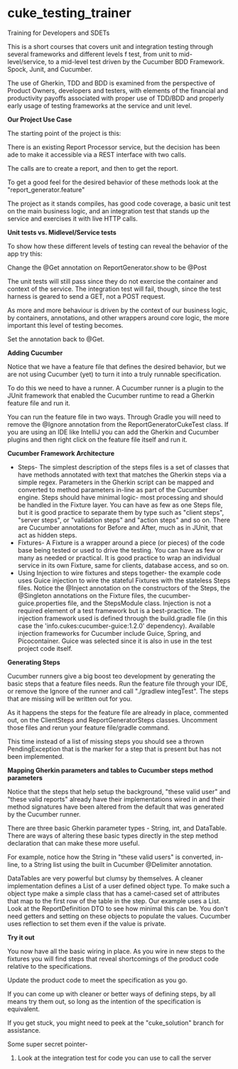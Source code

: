 cuke_testing_trainer
====================

Training for Developers and SDETs


This is a short courses that covers unit and integration testing through several frameworks and
different levels f test, from unit to mid-level/service, to a mid-level test driven by the Cucumber BDD
Framework.
Spock, Junit, and Cucumber.

The use of Gherkin, TDD and BDD is examined from the perspective of Product Owners, developers and testers, with 
elements of the financial and productivity payoffs associated with proper use of TDD/BDD and properly early usage of
testing frameworks at the service and unit level.


__Our Project Use Case__

The starting point of the project is this:

There is an existing Report Processor service, but the decision has been ade to make it
accessible via a REST interface with two calls.

The calls are to create a report, and then to get the report.

To get a good feel for the desired behavior of these methods look at the "report_generator.feature"

The project as it stands compiles, has good code coverage, a basic unit test on the main
 business logic, and an integration test that stands up the service and exercises it with live
 HTTP calls.

__Unit tests vs. Midlevel/Service tests__

 To show how these different levels of testing can reveal the behavior of the app try this:

 Change the @Get annotation on ReportGenerator.show to be @Post

 The unit tests will still pass since they do not exercise the container and context of the service.
 The integration test will fail, though, since the test harness is geared to send a GET, not a POST
  request.

 As more and more behaviour is driven by the context of our business logic, by containers, annotations, and
 other wrappers around core logic, the more important this level of testing becomes.

 Set the annotation back to @Get.

__Adding Cucumber__

 Notice that we have a feature file that defines the desired behavior, but we are not using Cucumber (yet)
 to turn it into a truly runnable specification.

To do this we need to have a runner.  A Cucumber runner is a plugin to the JUnit framework that enabled
the Cucumber runtime to read a Gherkin feature file and run it.

You can run the feature file in two ways.  Through Gradle you will need to remove the @Ignore annotation from
the ReportGeneratorCukeTest class.  If you are using an IDE like IntelliJ you can add the
Gherkin and Cucumber plugins and then right click on the feature file itself and run it.

__Cucumber Framework Architecture__

* Steps- The simplest description of the steps files is a set of classes that have methods annotated
  with text that matches the Gherkin steps via a simple regex.  Parameters in the Gherkin script
  can be mapped and converted to method parameters in-line as part of the Cucumber engine.
  Steps should have minimal logic- most processing and should be handled in the Fixture layer.
  You can have as few as one Steps file, but it is good practice to separate them by type such as
  "client steps", "server steps", or "validation steps" and "action steps"  and so on.  There are
  Cucumber annotations for Before and After, much as in JUnit, that act as hidden steps.
* Fixtures- A Fixture is a wrapper around a piece (or pieces) of the code base being tested or used
 to drive the testing.  You can have as few or many as needed or practical.  It is good practice to wrap
 an individual service in its own Fixture, same for clients, database access, and so on.
* Using Injection to wire fixtures and steps together- the example code uses Guice injection to wire
the stateful Fixtures with the stateless Steps files.  Notice the @Inject annotation on the constructors
of the Steps, the @Singleton annotations on the Fixture files, the cucumber-guice.properties file, and the
StepsModule class.  Injection is not a required element of a test framework but is a best-practice.  The
injection framework used is defined through the build.gradle file (in this case the 'info.cukes:cucumber-guice:1.2.0'
dependency).  Available injection frameworks for Cucumber include Guice, Spring, and Picocontainer.
Guice was selected since it is also in use in the test project code itself.

__Generating Steps__

Cucumber runners give a big boost teo development by generating the basic steps that a feature files
needs.  Run the feature file through your IDE, or remove the Ignore of the runner and call "./gradlew
integTest".  The steps that are missing will be written out for you.

As it happens the steps for the feature file are already in place, commented out, on the ClientSteps
and ReportGeneratorSteps classes.  Uncomment those files and rerun your feature file/gradle command.

This time instead of a list of missing steps you should see a thrown PendingException that is the marker
for a step that is present but has not been implemented.

__Mapping Gherkin parameters and tables to Cucumber steps method parameters__

Notice that the steps that help setup the background, "these valid user" and "these valid reports"
already have their implementations wired in and their method signatures have been altered from the
default that was generated by the Cucumber runner.

There are three basic Gherkin parameter types - String, int, and DataTable.  There are ways of altering these
basic types directly in the step method declaration that can make these more useful.

For example, notice how the String in "these valid users" is converted, in-line, to a String list using the
built in Cucumber @Delimiter annotation.

DataTables are very powerful but clumsy by themselves.  A cleaner implementation defines a List of a
 user defined object type.  To make such a object type make a simple class that has a camel-cased set of
 attributes that map to the first row of the table in the step.   Our example uses a List<ReportDefinition>.
 Look at the ReportDefinition DTO to see how minimal this can be.  You don't need getters and setting on these objects
 to populate the values.  Cucumber uses reflection to set them even if the value is private.


__Try it out__

You now have all the basic wiring in place.  As you wire in new steps to the fixtures you will find steps
that reveal shortcomings of the product code relative to the specifications.

Update the product code to meet the specification as you go.

 If you can come up with cleaner or better ways of defining steps, by all means try them out, so
  long as the intention of the specification is equivalent.


If you get stuck, you might need to peek at the "cuke_solution" branch for assistance.

Some super secret pointer-
1) Look at the integration test for code you can use to call the server




